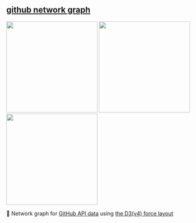 ## [github network graph](https://hacker-bastl.github.io/d3js-test/d3js-network-github-api.html)

<kbd><img src="https://hacker-bastl.github.io/d3js-test/examples/d3js-test.firefox.png?v.0.0.4" width="240" /></kbd> <kbd><img src="https://hacker-bastl.github.io/d3js-test/examples/d3js-test.safari.png?v.0.0.4" width="240" /></kbd> <kbd><img src="https://hacker-bastl.github.io/d3js-test/examples/d3js-test.chrome.png?v.0.0.4" width="240" /></kbd>

:link: Network graph for [GitHub API data](https://developer.github.com/v3/git) using [the D3(v4) force layout](https://github.com/d3/d3-force/#d3-force)
